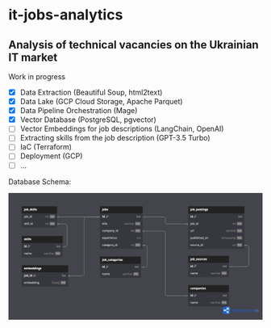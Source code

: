 # it-jobs-analytics

## Analysis of technical vacancies on the Ukrainian IT market

Work in progress

- [x] Data Extraction (Beautiful Soup, html2text)
- [x] Data Lake (GCP Cloud Storage, Apache Parquet)
- [x] Data Pipeline Orchestration (Mage)
- [x] Vector Database (PostgreSQL, pgvector)
- [ ] Vector Embeddings for job descriptions (LangChain, OpenAI)
- [ ] Extracting skills from the job description (GPT-3.5 Turbo)
- [ ] IaC (Terraform)
- [ ] Deployment (GCP)
- [ ] ...

Database Schema:

![](./docs/images/database-schema.png)